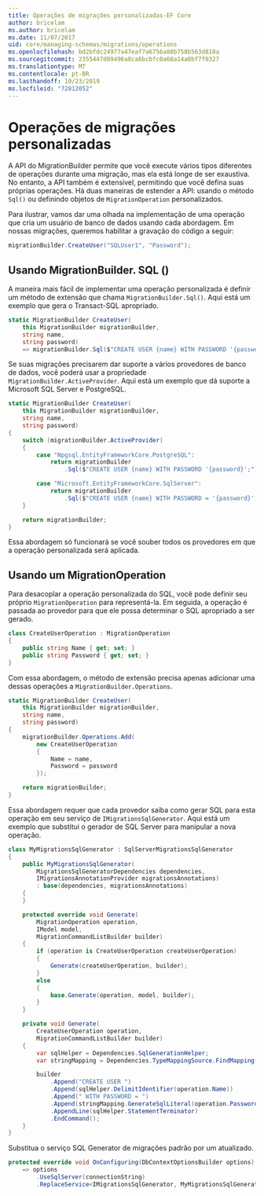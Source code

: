 ```yaml
---
title: Operações de migrações personalizadas-EF Core
author: bricelam
ms.author: bricelam
ms.date: 11/07/2017
uid: core/managing-schemas/migrations/operations
ms.openlocfilehash: bd2bfdc24977a47eaf7a6756a88b758b563d818a
ms.sourcegitcommit: 2355447d89496a8ca6bcbfc0a68a14a0bf7f0327
ms.translationtype: MT
ms.contentlocale: pt-BR
ms.lasthandoff: 10/23/2019
ms.locfileid: "72812052"
---
```

# <a name="custom-migrations-operations"></a>Operações de migrações personalizadas

A API do MigrationBuilder permite que você execute vários tipos diferentes de operações durante uma migração, mas ela está longe de ser exaustiva. No entanto, a API também é extensível, permitindo que você defina suas próprias operações. Há duas maneiras de estender a API: usando o método `Sql()` ou definindo objetos de `MigrationOperation` personalizados.

Para ilustrar, vamos dar uma olhada na implementação de uma operação que cria um usuário de banco de dados usando cada abordagem. Em nossas migrações, queremos habilitar a gravação do código a seguir:

``` csharp
migrationBuilder.CreateUser("SQLUser1", "Password");
```

## <a name="using-migrationbuildersql"></a>Usando MigrationBuilder. SQL ()

A maneira mais fácil de implementar uma operação personalizada é definir um método de extensão que chama `MigrationBuilder.Sql()`. Aqui está um exemplo que gera o Transact-SQL apropriado.

``` csharp
static MigrationBuilder CreateUser(
    this MigrationBuilder migrationBuilder,
    string name,
    string password)
    => migrationBuilder.Sql($"CREATE USER {name} WITH PASSWORD '{password}';");
```

Se suas migrações precisarem dar suporte a vários provedores de banco de dados, você poderá usar a propriedade `MigrationBuilder.ActiveProvider`. Aqui está um exemplo que dá suporte a Microsoft SQL Server e PostgreSQL.

``` csharp
static MigrationBuilder CreateUser(
    this MigrationBuilder migrationBuilder,
    string name,
    string password)
{
    switch (migrationBuilder.ActiveProvider)
    {
        case "Npgsql.EntityFrameworkCore.PostgreSQL":
            return migrationBuilder
                .Sql($"CREATE USER {name} WITH PASSWORD '{password}';");

        case "Microsoft.EntityFrameworkCore.SqlServer":
            return migrationBuilder
                .Sql($"CREATE USER {name} WITH PASSWORD = '{password}';");
    }

    return migrationBuilder;
}
```

Essa abordagem só funcionará se você souber todos os provedores em que a operação personalizada será aplicada.

## <a name="using-a-migrationoperation"></a>Usando um MigrationOperation

Para desacoplar a operação personalizada do SQL, você pode definir seu próprio `MigrationOperation` para representá-la. Em seguida, a operação é passada ao provedor para que ele possa determinar o SQL apropriado a ser gerado.

``` csharp
class CreateUserOperation : MigrationOperation
{
    public string Name { get; set; }
    public string Password { get; set; }
}
```

Com essa abordagem, o método de extensão precisa apenas adicionar uma dessas operações a `MigrationBuilder.Operations`.

``` csharp
static MigrationBuilder CreateUser(
    this MigrationBuilder migrationBuilder,
    string name,
    string password)
{
    migrationBuilder.Operations.Add(
        new CreateUserOperation
        {
            Name = name,
            Password = password
        });

    return migrationBuilder;
}
```

Essa abordagem requer que cada provedor saiba como gerar SQL para esta operação em seu serviço de `IMigrationsSqlGenerator`. Aqui está um exemplo que substitui o gerador de SQL Server para manipular a nova operação.

``` csharp
class MyMigrationsSqlGenerator : SqlServerMigrationsSqlGenerator
{
    public MyMigrationsSqlGenerator(
        MigrationsSqlGeneratorDependencies dependencies,
        IMigrationsAnnotationProvider migrationsAnnotations)
        : base(dependencies, migrationsAnnotations)
    {
    }

    protected override void Generate(
        MigrationOperation operation,
        IModel model,
        MigrationCommandListBuilder builder)
    {
        if (operation is CreateUserOperation createUserOperation)
        {
            Generate(createUserOperation, builder);
        }
        else
        {
            base.Generate(operation, model, builder);
        }
    }

    private void Generate(
        CreateUserOperation operation,
        MigrationCommandListBuilder builder)
    {
        var sqlHelper = Dependencies.SqlGenerationHelper;
        var stringMapping = Dependencies.TypeMappingSource.FindMapping(typeof(string));

        builder
            .Append("CREATE USER ")
            .Append(sqlHelper.DelimitIdentifier(operation.Name))
            .Append(" WITH PASSWORD = ")
            .Append(stringMapping.GenerateSqlLiteral(operation.Password))
            .AppendLine(sqlHelper.StatementTerminator)
            .EndCommand();
    }
}
```

Substitua o serviço SQL Generator de migrações padrão por um atualizado.

``` csharp
protected override void OnConfiguring(DbContextOptionsBuilder options)
    => options
        .UseSqlServer(connectionString)
        .ReplaceService<IMigrationsSqlGenerator, MyMigrationsSqlGenerator>();
```
